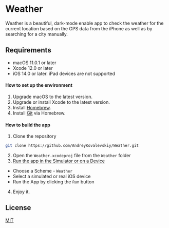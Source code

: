# Weather

Weather is a beautiful, dark-mode enable app to check the weather for the current location based on the GPS data from the iPhone as well as by searching for a city manually.

## Requirements

- macOS 11.0.1 or later
- Xcode 12.0 or later
- iOS 14.0 or later. iPad devices are not supported

#### How to set up the environment

1. Upgrade macOS to the latest version.
2. Upgrade or install Xcode to the latest version.
3. Install [Homebrew](https://brew.sh).
4. Install [Git](https://git-scm.com/download/mac) via Homebrew.

#### How to build the app

1. Clone the repository
```bash
git clone https://github.com/AndreyKovalevskiy/Weather.git
```
2. Open the `Weather.xcodeproj` file from the `Weather` folder
3. [Run the app in the Simulator or on a Device](https://developer.apple.com/documentation/xcode/running_your_app_in_the_simulator_or_on_a_device)
- Choose a Scheme - `Weather`
- Select a simulated or real iOS device
- Run the App by clicking the `Run` button
4. Enjoy it.

## License
[MIT](https://choosealicense.com/licenses/mit/)

